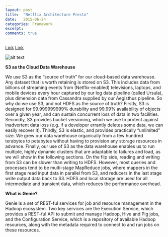 ```yaml
---
layout: post
title:  "Netflix Architecture Presto"
date:   2015-06-24
categories: Framework
excerpt: 
comments: true
---
```


[Link](http://techblog.netflix.com/2013/01/hadoop-platform-as-service-in-cloud.html)
[Link](http://techblog.netflix.com/2014/10/using-presto-in-our-big-data-platform.html)

![alt text](https://cloud.githubusercontent.com/assets/5607138/8345146/e0a065e6-1a9f-11e5-8547-a96729c53f00.png)

**S3 as the Cloud Data Warehouse**

We use S3 as the “source of truth” for our cloud-based data warehouse. Any dataset that is worth retaining is stored on S3. This includes data from billions of streaming events from (Netflix-enabled) televisions, laptops, and mobile devices every hour captured by our log data pipeline (called Ursula), plus dimension data from Cassandra supplied by our Aegisthus pipeline. So why do we use S3, and not HDFS as the source of truth? Firstly, S3 is designed for 99.999999999% durability and 99.99% availability of objects over a given year, and can sustain concurrent loss of data in two facilities. Secondly, S3 provides bucket versioning, which we use to protect against inadvertent data loss (e.g. if a developer errantly deletes some data, we can easily recover it). Thirdly, S3 is elastic, and provides practically “unlimited” size. We grew our data warehouse organically from a few hundred terabytes to petabytes without having to provision any storage resources in advance. Finally, our use of S3 as the data warehouse enables us to run multiple, highly dynamic clusters that are adaptable to failures and load, as we will show in the following sections. On the flip side, reading and writing from S3 can be slower than writing to HDFS. However, most queries and processes tend to be multi-stage MapReduce jobs, where mappers in the first stage read input data in parallel from S3, and reducers in the last stage write output data back to S3. HDFS and local storage are used for all intermediate and transient data, which reduces the performance overhead.

**What is Genie?**

Genie is a set of REST-ful services for job and resource management in the Hadoop ecosystem. Two key services are the Execution Service, which provides a REST-ful API to submit and manage Hadoop, Hive and Pig jobs, and the Configuration Service, which is a repository of available Hadoop resources, along with the metadata required to connect to and run jobs on these resources.

